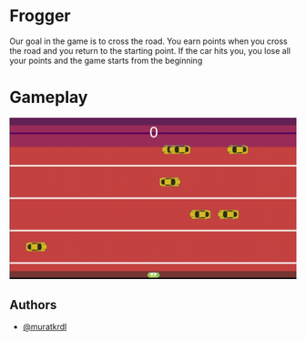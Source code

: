 
# Frogger

Our goal in the game is to cross the road.
You earn points when you cross the road and you return to the starting point.
If the car hits you, you lose all your points and the game starts from the beginning

# Gameplay

<img src="https://github.com/muratkrdl/Unity-Frogger/blob/main/Frogger.gif" width="auto">


## Authors

- [@muratkrdl](https://github.com/muratkrdl)

